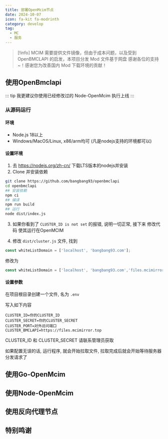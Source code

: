 ```yaml
---
title: 部署OpenMcim节点
date: 2024-10-07
icon: fa-kit fa-modrinth
category: develop
tag:
  - MC
  - 服务
---
```


<!-- markdownlint-disable MD028 -->

> [!info] 
> MCIM 需要提供文件镜像，但由于成本问题，以及受到 OpenBMCLAPI 的启发，本项目分发 Mod 文件基于网盘
> 感谢各位的支持~！感谢您为改善国内 Mod 下载环境的贡献！

<!-- markdownlint-enable MD028 -->

## 使用OpenBmclapi

::: tip 
我更建议你使用已经修改过的 Node-OpenMcim 执行上线 
:::

### 从源码运行

#### 环境

- Node.js 18以上
- Windows/MacOS/Linux, x86/arm均可 (凡是nodejs支持的环境都可以)

#### 设置环境

1. 去 <https://nodejs.org/zh-cn/> 下载LTS版本的nodejs并安装
2. Clone 并安装依赖

```bash
git clone https://github.com/bangbang93/openbmclapi
cd openbmclapi
## 安装依赖
npm ci
## 编译
npm run build
## 运行
node dist/index.js
```
3. 如果你看到了 `CLUSTER_ID is not set` 的报错, 说明一切正常, 接下来 修改代码 使其运行在OpenMCIM

4. 修改 `dist/cluster.js` 文件, 找到

```js
const whiteListDomain = ['localhost', 'bangbang93.com'];
```

修改为

```js
const whiteListDomain = ['localhost', 'bangbang93.com','files.mcimirror.top'];
```

#### 设置参数

在项目根目录创建一个文件, 名为 `.env`

写入如下内容

```env
CLUSTER_ID=你的CLUSTER_ID
CLUSTER_SECRET=你的CLUSTER_SECRET
CLUSTER_PORT=对外访问端口
CLUSTER_BMCLAPI=https://files.mcimirror.top
```

CLUSTER_ID 和 CLUSTER_SECRET 请联系管理员获取

如果配置无误的话, 运行程序, 就会开始拉取文件, 拉取完成后就会开始等待服务器分发请求了

## 使用Go-OpenMcim

## 使用Node-OpenMcim

## 使用反向代理节点

## 特别鸣谢

<VPCard
  title="bangbang93"
  desc="OpenBmclapi 作者"
  logo="https://cdn.akaere.online/https://avatars.githubusercontent.com/u/3430784"
  link="https://github.com/bangbang93"
  background="rgba(236, 244, 250)"
/>
<VPCard
  title="z0z0r4"
  desc="Mcmod Info Mirror作者"
  logo="https://cdn.akaere.online/https://avatars.githubusercontent.com/u/78744121"
  link="https://github.com/z0z0r4"
  background="rgba(236, 244, 250)"
/>
<VPCard
  title="𝞐𝞙𝞘𝞚𝞛𝞝"
  desc="Go-OpenMcim 修改版作者"
  logo="https://cdn.akaere.online/https://avatars.githubusercontent.com/u/162766791"
  link="https://github.com/WetemCloud"
  background="rgba(236, 244, 250)"
/>
<VPCard
  title="ZeroWolf"
  desc="Node-OpenMcim 作者"
  logo="https://cdn.akaere.online/https://avatars.githubusercontent.com/u/142653035"
  link="https://github.com/ZeroWolf233"
  background="rgba(236, 244, 250)"
/>